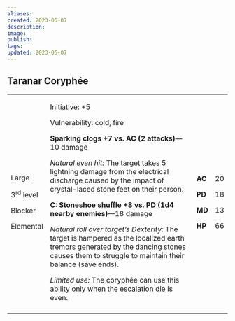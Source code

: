 ```yaml
---
aliases: 
created: 2023-05-07
description: 
image: 
publish: 
tags: 
updated: 2023-05-07
---
```


## Taranar Coryphée

<table>
<colgroup>
<col style="width: 16%" />
<col style="width: 72%" />
<col style="width: 5%" />
<col style="width: 5%" />
</colgroup>
<tbody>
<tr class="odd">
<td><p>Large</p>
<p>3<sup>rd</sup> level</p>
<p>Blocker</p>
<p>Elemental</p></td>
<td><p>Initiative: +5</p>
<p>Vulnerability: cold, fire</p>
<p><strong>Sparking clogs +7 vs. AC (2 attacks)</strong>—10 damage</p>
<p><em>Natural even hit:</em> The target takes 5 lightning damage from
the electrical discharge caused by the impact of crystal-laced stone
feet on their person.</p>
<p><strong>C: Stoneshoe shuffle +8 vs. PD (1d4 nearby
enemies)</strong>—18 damage</p>
<p><em>Natural roll over target’s Dexterity:</em> The target is hampered
as the localized earth tremors generated by the dancing stones causes
them to struggle to maintain their balance (save ends).</p>
<p><em>Limited use:</em> The coryphée can use this ability only when the
escalation die is even.</p></td>
<td><p><strong>AC</strong></p>
<p><strong>PD</strong></p>
<p><strong>MD</strong></p>
<p><strong>HP</strong></p></td>
<td><p>20</p>
<p>18</p>
<p>13</p>
<p>66</p></td>
</tr>
<tr class="even">
<td></td>
<td></td>
<td></td>
<td></td>
</tr>
</tbody>
</table>


